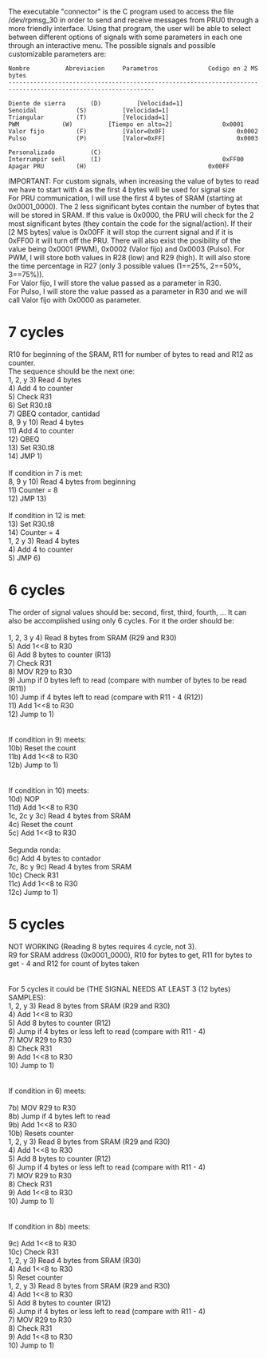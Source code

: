 The executable "connector" is the C program used to access the file /dev/rpmsg_30 in order to send and receive messages from PRU0 through a more friendly interface. Using that program, the user will be able to select between different options of signals with some parameters in each one through an interactive menu. The possible signals and possible customizable parameters are:

	Nombre			Abreviacion		Parametros				Codigo en 2 MS bytes
	---------------------------------------------------------------------------------------------------------------

	Diente de sierra	   (D)			[Velocidad=1]
	Senoidal		   (S)			[Velocidad=1]
	Triangular		   (T)			[Velocidad=1]
	PWM			   (W)			[Tiempo en alto=2]				0x0001
	Valor fijo		   (F)			[Valor=0x0F]					0x0002
	Pulso			   (P)			[Valor=0xFF]					0x0003

	Personalizado		   (C)
	Interrumpir señl	   (I)									0xFF00
	Apagar PRU		   (H)									0x00FF

IMPORTANT: For custom signals, when increasing the value of bytes to read we have to start with 4 as the first 4 bytes will be used for signal size																			<br />
For PRU communication, I will use the first 4 bytes of SRAM (starting at 0x0001_0000). The 2 less significant bytes contain the number of bytes that will be stored in SRAM. If this value is 0x0000, the PRU will check for the 2 most significant bytes (they contain the code for the signal/action). If their [2 MS bytes] value is 0x00FF it will stop the current signal and if it is 0xFF00 it will turn off the PRU. There will also exist the posibility of the value being 0x0001 (PWM), 0x0002 (Valor fijo) and 0x0003 (Pulso). 
For PWM, I will store both values in R28 (low) and R29 (high). It will also store the time percentage in R27 (only 3 possible values (1==25%, 2==50%, 3==75%)).																		<br />
For Valor fijo, I will store the value passed as a parameter in R30.									<br />
For Pulso, I will store the value passed as a parameter in R30 and we will call Valor fijo with 0x0000 as parameter.			<br />

# 7 cycles
R10 for beginning of the SRAM, R11 for number of bytes to read and R12 as counter.							<br />
The sequence should be the next one:													<br />
1, 2, y 3)	Read 4 bytes														<br />
4)		Add 4 to counter													<br />
5)		Check R31														<br />
6)		Set R30.t8														<br />
7)		QBEQ contador, cantidad													<br />
8, 9 y 10)	Read 4 bytes														<br />
11)		Add 4 to counter													<br />
12)		QBEQ															<br />
13)		Set R30.t8														<br />
14)		JMP 1)															<br />
<br />
If condition in 7 is met:														<br />
8, 9 y 10)	Read 4 bytes from beginning												<br />
11)		Counter = 8														<br />
12)		JMP 13)															<br />
<br />
If condition in 12 is met:														<br />
13)		Set R30.t8														<br />
14)		Counter = 4														<br />
1, 2 y 3)	Read 4 bytes														<br />
4)		Add 4 to counter													<br />
5)		JMP 6)															<br />



# 6 cycles
The order of signal values should be: second, first, third, fourth, ...
It can also be accomplished using only 6 cycles. For it the order should be:								<br />
<br />
1, 2, 3 y 4)	Read 8 bytes from SRAM (R29 and R30)											<br />
5)		Add 1<<8 to R30														<br />
6)		Add 8 bytes to counter (R13)												<br />
7)		Check R31														<br />
8)		MOV R29 to R30														<br />
9)		Jump if 0 bytes left to read (compare with number of bytes to be read (R11))						<br />
10)		Jump if 4 bytes left to read (compare with R11 - 4 (R12))									<br />
11)		Add 1<<8 to R30														<br />
12)		Jump to 1)														<br />
<br /><br />
If condition in 9) meets:														<br />
10b)		Reset the count														<br />
11b)		Add 1<<8 to R30														<br />
12b)		Jump to 1)														<br />
<br /><br />
If condition in 10) meets:														<br />
10d)		NOP															<br />
11d)		Add 1<<8 to R30														<br />
1c, 2c y 3c)	Read 4 bytes from SRAM													<br />
4c)		Reset the count														<br />
5c)		Add 1<<8 to R30														<br />
<br />
Segunda ronda:																<br />
6c)		Add 4 bytes to contador													<br />
7c, 8c y 9c)	Read 4 bytes from SRAM													<br />
10c)		Check R31														<br />
11c)		Add 1<<8 to R30														<br />
12c)		Jump to 1)														<br />


# 5 cycles
NOT WORKING (Reading 8 bytes requires 4 cycle, not 3).											<br />
R9 for SRAM address (0x0001_0000), R10 for bytes to get, R11 for bytes to get - 4 and R12 for count of bytes taken			<br />
<br /><br />
For 5 cycles it could be (THE SIGNAL NEEDS AT LEAST 3 (12 bytes) SAMPLES):
<br />
1, 2, y 3)	Read 8 bytes from SRAM (R29 and R30)											<br />
4)		Add 1<<8 to R30														<br />
5)		Add 8 bytes to counter (R12)												<br />
6)		Jump if 4 bytes or less left to read (compare with R11 - 4)								<br />
7)		MOV R29 to R30														<br />
8)		Check R31														<br />
9)		Add 1<<8 to R30														<br />
10)		Jump to 1)														<br />
<br /><br />
If condition in 6) meets:														<br />
<br />
7b)		MOV R29 to R30														<br />
8b)		Jump if 4 bytes left to read												<br />
9b)		Add 1<<8 to R30														<br />
10b)		Resets counter														<br />
1, 2, y 3)	Read 8 bytes from SRAM (R29 and R30)											<br />
4)		Add 1<<8 to R30														<br />
5)		Add 8 bytes to counter (R12)												<br />
6)		Jump if 4 bytes or less left to read (compare with R11 - 4)								<br />
7)		MOV R29 to R30														<br />
8)		Check R31														<br />
9)		Add 1<<8 to R30														<br />
10)		Jump to 1)														<br />
<br /><br />
If condition in 8b) meets:														<br />
<br />
9c)		Add 1<<8 to R30														<br />
10c)		Check R31														<br />
1, 2, y 3)	Read 4 bytes from SRAM (R30)												<br />
4)		Add 1<<8 to R30														<br />
5)		Reset counter														<br />
1, 2, y 3)	Read 8 bytes from SRAM (R29 and R30)											<br />
4)		Add 1<<8 to R30														<br />
5)		Add 8 bytes to counter (R12)												<br />
6)		Jump if 4 bytes or less left to read (compare with R11 - 4)								<br />
7)		MOV R29 to R30														<br />
8)		Check R31														<br />
9)		Add 1<<8 to R30														<br />
10)		Jump to 1)														<br />
